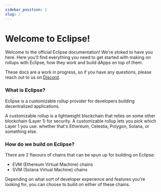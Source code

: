 ```yaml
---
sidebar_position: 1
slug: /
---
```


# Welcome to Eclipse!

Welcome to the official Eclipse documentation! We're stoked to have you here. 
Here you'll find everything you need to get started with making on rollups with Eclipse, how they work and build dApps on top of them.

These docs are a work in progress, so if you have any questions, please reach out to us on [Discord](https://discord.com/invite/5jDfXHJGCk).

### What is Eclipse?

Eclipse is a customizable rollup provider for developers building decentralized applications.

A customizable rollup is a lightweight blockchain that relies on some other blockchain (Layer 1) for security. A customizable rollup lets you pick which Layer 1 you use: whether that's Ethereum, Celestia, Polygon, Solana, or something else.

### How do we build on Eclipse?

There are 2 flavours of chains that can be spun up for building on Eclipse:
- EVM (Ethereum Virtual Machine) chains
- SVM (Solana Virtual Machine) chains

Depending on what sort of developer experience and features you're looking for, you can choose to build on either of these chains.